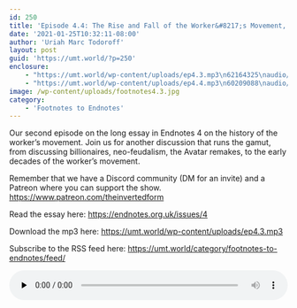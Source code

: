 ```yaml
---
id: 250
title: 'Episode 4.4: The Rise and Fall of the Worker&#8217;s Movement, 1883-1982 (pt 2)'
date: '2021-01-25T10:32:11-08:00'
author: 'Uriah Marc Todoroff'
layout: post
guid: 'https://umt.world/?p=250'
enclosure:
    - "https://umt.world/wp-content/uploads/ep4.3.mp3\n62164325\naudio/mpeg\n"
    - "https://umt.world/wp-content/uploads/ep4.4.mp3\n60209088\naudio/mpeg\n"
image: /wp-content/uploads/footnotes4.3.jpg
category:
    - 'Footnotes to Endnotes'
---
```


Our second episode on the long essay in Endnotes 4 on the history of the worker’s movement. Join us for another discussion that runs the gamut, from discussing billionaires, neo-feudalism, the Avatar remakes, to the early decades of the worker’s movement.

Remember that we have a Discord community (DM for an invite) and a Patreon where you can support the show. https://www.patreon.com/theinvertedform

Read the essay here: https://endnotes.org.uk/issues/4

Download the mp3 here: https://umt.world/wp-content/uploads/ep4.3.mp3

Subscribe to the RSS feed here: https://umt.world/category/footnotes-to-endnotes/feed/

<audio class="wp-audio-shortcode" controls="controls" id="audio-250-22" preload="none" style="width: 100%;"><source src="https://umt.world/wp-content/uploads/ep4.4.mp3?_=22" type="audio/mpeg"></source><https://umt.world/wp-content/uploads/ep4.4.mp3></audio>